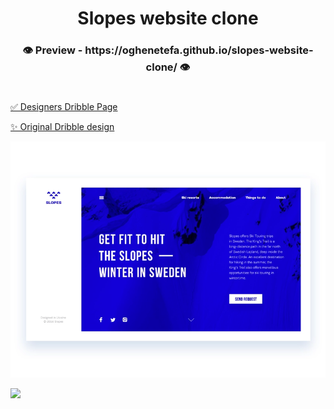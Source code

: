 <h1 align="center">Slopes website clone</h1>

<h3 align="center">👁 Preview - https://oghenetefa.github.io/slopes-website-clone/ 👁‍</h3>

#

[✅ Designers Dribble Page](https://dribbble.com/Tubik)

[✨ Original Dribble design](https://dribbble.com/shots/2980874-Slopes-Website)

![](/mockup/tubik_studio_web_design_animation.webp)

![](/mockup/tubik_studio_slopes_animation.gif)
